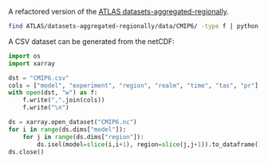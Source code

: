 A refactored version of the [ATLAS datasets-aggregated-regionally](https://github.com/SantanderMetGroup/ATLAS/tree/main/datasets-aggregated-regionally).

```bash
find ATLAS/datasets-aggregated-regionally/data/CMIP6/ -type f | python cmip6.py
```

A CSV dataset can be generated from the netCDF:

```python
import os
import xarray

dst = "CMIP6.csv"
cols = ["model", "experiment", "region", "realm", "time", "tas", "pr"]
with open(dst, "w") as f:
    f.write(",".join(cols))
    f.write("\n")

ds = xarray.open_dataset("CMIP6.nc")
for i in range(ds.dims["model"]):
    for j in range(ds.dims["region"]):
        ds.isel(model=slice(i,i+1), region=slice(j,j+1)).to_dataframe().reset_index()[cols].to_csv(dst, header=False, index=None, mode="a")
ds.close()
```
